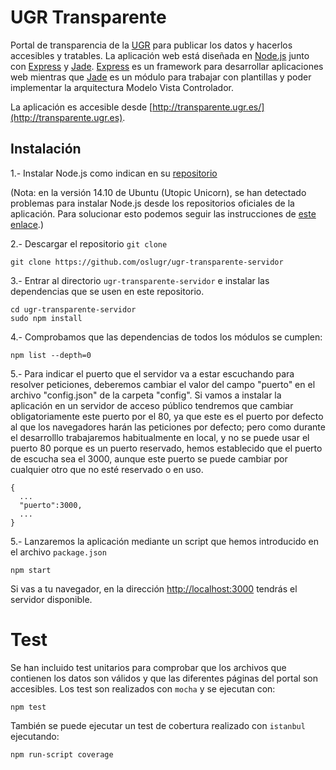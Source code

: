UGR Transparente
================

Portal de transparencia de la [UGR](http://www.ugr.es/) para publicar los datos y hacerlos accesibles y tratables. La aplicación web está diseñada en [Node.js](http://nodejs.org/) junto con [Express](http://expressjs.com/) y [Jade](http://jade-lang.com/). [Express](http://expressjs.com/) es un framework para desarrollar aplicaciones web mientras que [Jade](http://jade-lang.com/) es un módulo para trabajar con plantillas y poder implementar la arquitectura Modelo Vista Controlador.

La aplicación es accesible desde [http://transparente.ugr.es/](http://transparente.ugr.es).


## Instalación

1.- Instalar Node.js como indican en su [repositorio](https://github.com/joyent/node/wiki/Installing-Node.js-via-package-manager)

(Nota: en la versión 14.10 de Ubuntu (Utopic Unicorn), se han detectado problemas para instalar Node.js desde los repositorios oficiales de la aplicación. Para solucionar esto podemos seguir las instrucciones de [este enlace](http://tecadmin.net/install-latest-nodejs-npm-on-ubuntu/).)

2.- Descargar el repositorio `git clone`

```
git clone https://github.com/oslugr/ugr-transparente-servidor
```

3.- Entrar al directorio `ugr-transparente-servidor` e instalar las dependencias que se usen en este repositorio.

```
cd ugr-transparente-servidor
sudo npm install
```

4.- Comprobamos que las dependencias de todos los módulos se cumplen:

```
npm list --depth=0
```

5.- Para indicar el puerto que el servidor va a estar escuchando para resolver peticiones, deberemos cambiar el valor del campo "puerto" en el archivo "config.json" de la carpeta "config". Si vamos a instalar la aplicación en un servidor de acceso público tendremos que cambiar obligatoriamente este puerto por el 80, ya que este es el puerto por defecto al que los navegadores harán las peticiones por defecto; pero como durante el desarrolllo trabajaremos habitualmente en local, y no se puede usar el puerto 80 porque es un puerto reservado, hemos establecido que el puerto de escucha sea el 3000, aunque este puerto se puede cambiar por cualquier otro que no esté reservado o en uso.
```
{
  ...
  "puerto":3000,
  ...
}
```

5.- Lanzaremos la aplicación mediante un script que hemos introducido en el archivo `package.json`

```
npm start
```

Si vas a tu navegador, en la dirección [http://localhost:3000](http://localhost:3000) tendrás el servidor disponible.


# Test

Se han incluido test unitarios para comprobar que los archivos que contienen los datos son válidos y que las diferentes páginas del portal son accesibles. Los test son realizados con `mocha` y se ejecutan con:

```
npm test
```

También se puede ejecutar un test de cobertura realizado con `istanbul` ejecutando:

```
npm run-script coverage
```
